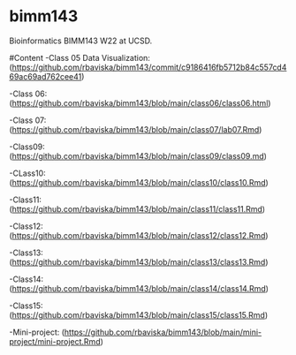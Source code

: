 # bimm143
Bioinformatics BIMM143 W22 at UCSD.

#Content
-Class 05 Data Visualization: (https://github.com/rbaviska/bimm143/commit/c9186416fb5712b84c557cd469ac69ad762cee41)

-Class 06: (https://github.com/rbaviska/bimm143/blob/main/class06/class06.html)

-Class 07: (https://github.com/rbaviska/bimm143/blob/main/class07/lab07.Rmd)

-Class09: (https://github.com/rbaviska/bimm143/blob/main/class09/class09.md)

-CLass10: (https://github.com/rbaviska/bimm143/blob/main/class10/class10.Rmd)

-Class11: (https://github.com/rbaviska/bimm143/blob/main/class11/class11.Rmd)

-Class12: (https://github.com/rbaviska/bimm143/blob/main/class12/class12.Rmd)

-Class13: (https://github.com/rbaviska/bimm143/blob/main/class13/class13.Rmd)

-Class14: (https://github.com/rbaviska/bimm143/blob/main/class14/class14.Rmd)

-Class15: (https://github.com/rbaviska/bimm143/blob/main/class15/class15.Rmd)
 
 -Mini-project: (https://github.com/rbaviska/bimm143/blob/main/mini-project/mini-project.Rmd)
